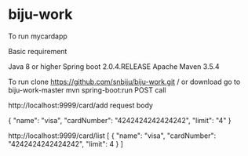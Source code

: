 # biju-work
To run mycardapp

Basic requirement

Java 8 or higher
Spring boot 2.0.4.RELEASE
Apache Maven 3.5.4


To run
clone https://github.com/snbiju/biju-work.git / or download
go to biju-work-master
mvn spring-boot:run
POST call

http://localhost:9999/card/add
request body

  {
        "name": "visa",
        "cardNumber": "4242424242424242",
        "limit": "4"
    }


http://localhost:9999/card/list
[
    {
        "name": "visa",
        "cardNumber": "4242424242424242",
        "limit": 4
    }
]